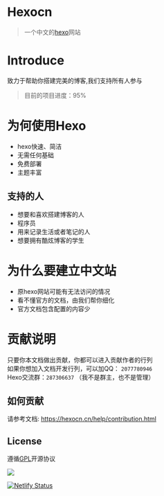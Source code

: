 # Hexocn
> 一个中文的[hexo](https://hexocn.cn/)网站

# Introduce

致力于帮助你搭建完美的博客,我们支持所有人参与

> 目前的项目进度：95%

# 为何使用Hexo
* hexo快速、简洁
* 无需任何基础
* 免费部署
* 主题丰富

## 支持的人
* 想要和喜欢搭建博客的人
* 程序员
* 用来记录生活或者笔记的人
* 想要拥有酷炫博客的学生

# 为什么要建立中文站
- 原hexo网站可能有无法访问的情况
- 看不懂官方的文档，由我们帮你细化
- 官方文档包含配置的内容少


# 贡献说明
只要你本文档做出贡献，你都可以进入贡献作者的行列
<br>
如果你想加入文档开发行列，可以加QQ： `2077780946`
<br>
Hexo交流群：`287306637` （我不是群主，也不是管理）

## 如何贡献
请参考文档: <https://hexocn.cn/help/contribution.html>

## License

遵循[GPL](https://github.com/kjhuanhao/hexocn/blob/master/LICENSE)开源协议

<a href="https://app.fossa.com/projects/git%2Bgithub.com%2Fkjhuanhao%2Fhexocn?ref=badge_small" alt="FOSSA Status"><img src="https://app.fossa.com/api/projects/git%2Bgithub.com%2Fkjhuanhao%2Fhexocn.svg?type=small"/></a>

[![Netlify Status](https://api.netlify.com/api/v1/badges/3cff5a61-fff3-469b-99aa-098bcb18cebc/deploy-status)](https://app.netlify.com/sites/hexocn/deploys)

